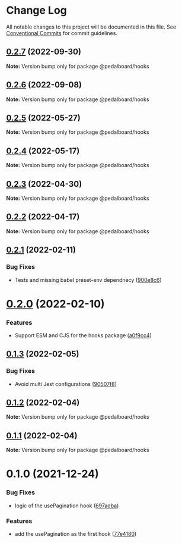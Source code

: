 # Change Log

All notable changes to this project will be documented in this file.
See [Conventional Commits](https://conventionalcommits.org) for commit guidelines.

## [0.2.7](https://github.com/mbarzeev/pedalboard/compare/@pedalboard/hooks@0.2.6...@pedalboard/hooks@0.2.7) (2022-09-30)

**Note:** Version bump only for package @pedalboard/hooks





## [0.2.6](https://github.com/mbarzeev/pedalboard/compare/@pedalboard/hooks@0.2.5...@pedalboard/hooks@0.2.6) (2022-09-08)

**Note:** Version bump only for package @pedalboard/hooks





## [0.2.5](https://github.com/mbarzeev/pedalboard/compare/@pedalboard/hooks@0.2.4...@pedalboard/hooks@0.2.5) (2022-05-27)

**Note:** Version bump only for package @pedalboard/hooks





## [0.2.4](https://github.com/mbarzeev/pedalboard/compare/@pedalboard/hooks@0.2.3...@pedalboard/hooks@0.2.4) (2022-05-17)

**Note:** Version bump only for package @pedalboard/hooks





## [0.2.3](https://github.com/mbarzeev/pedalboard/compare/@pedalboard/hooks@0.2.2...@pedalboard/hooks@0.2.3) (2022-04-30)

**Note:** Version bump only for package @pedalboard/hooks





## [0.2.2](https://github.com/mbarzeev/pedalboard/compare/@pedalboard/hooks@0.2.1...@pedalboard/hooks@0.2.2) (2022-04-17)

**Note:** Version bump only for package @pedalboard/hooks





## [0.2.1](https://github.com/mbarzeev/pedalboard/compare/@pedalboard/hooks@0.2.0...@pedalboard/hooks@0.2.1) (2022-02-11)


### Bug Fixes

* Tests and missing babel preset-env dependnecy ([900e8c6](https://github.com/mbarzeev/pedalboard/commit/900e8c635499b1bb86e4ef0f5ef0af95f8db9a04))





# [0.2.0](https://github.com/mbarzeev/pedalboard/compare/@pedalboard/hooks@0.1.3...@pedalboard/hooks@0.2.0) (2022-02-10)


### Features

* Support ESM and CJS for the hooks package ([a0f9cc4](https://github.com/mbarzeev/pedalboard/commit/a0f9cc4769b16557537c548950b7f5bd927c8704))





## [0.1.3](https://github.com/mbarzeev/pedalboard/compare/@pedalboard/hooks@0.1.2...@pedalboard/hooks@0.1.3) (2022-02-05)


### Bug Fixes

* Avoid multi Jest configurations ([90507f8](https://github.com/mbarzeev/pedalboard/commit/90507f84745cec898e1913d36f46b7f2f6473e27))





## [0.1.2](https://github.com/mbarzeev/pedalboard/compare/@pedalboard/hooks@0.1.1...@pedalboard/hooks@0.1.2) (2022-02-04)

**Note:** Version bump only for package @pedalboard/hooks





## [0.1.1](https://github.com/mbarzeev/pedalboard/compare/@pedalboard/hooks@0.1.0...@pedalboard/hooks@0.1.1) (2022-02-04)

**Note:** Version bump only for package @pedalboard/hooks





# 0.1.0 (2021-12-24)


### Bug Fixes

* logic of the usePagination hook ([697adba](https://github.com/mbarzeev/pedalboard/commit/697adba418474eda1aba35a1a14428fab83e9c7a))


### Features

* add the usePagination as the first hook ([77e4180](https://github.com/mbarzeev/pedalboard/commit/77e41801e240e817e6a40e44b2539d038637f3c0))
